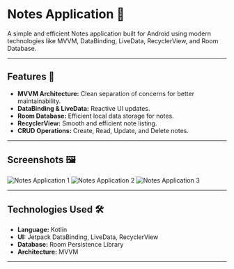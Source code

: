 # Notes Application 📓  

A simple and efficient Notes application built for Android using modern technologies like MVVM, DataBinding, LiveData, RecyclerView, and Room Database.

---

## Features 🚀  
- **MVVM Architecture:** Clean separation of concerns for better maintainability.  
- **DataBinding & LiveData:** Reactive UI updates.  
- **Room Database:** Efficient local data storage for notes.  
- **RecyclerView:** Smooth and efficient note listing.  
- **CRUD Operations:** Create, Read, Update, and Delete notes.  

---

## Screenshots 🖼️  
![Notes Application 1](https://github.com/user-attachments/assets/f56cb4e5-1ce5-42b3-9acc-5bf64b237507)
![Notes Application 2](https://github.com/user-attachments/assets/7aef5d10-f1db-47e5-9f15-4220978b23e4)
![Notes Application 3](https://github.com/user-attachments/assets/309ef08d-8e78-4451-a5b2-5a87d99d7ef9)


---

## Technologies Used 🛠️  
- **Language:** Kotlin  
- **UI:** Jetpack DataBinding, LiveData, RecyclerView  
- **Database:** Room Persistence Library  
- **Architecture:** MVVM  

---
